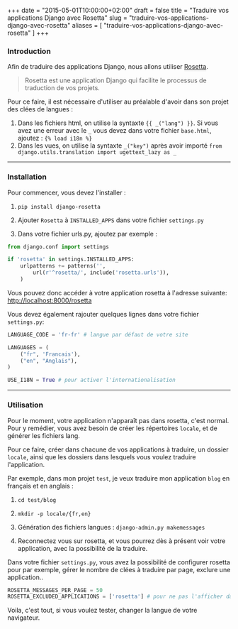+++
date = "2015-05-01T10:00:00+02:00"
draft = false
title = "Traduire vos applications Django avec Rosetta"
slug = "traduire-vos-applications-django-avec-rosetta"
aliases = [
	"traduire-vos-applications-django-avec-rosetta"
]
+++
### Introduction
Afin de traduire des applications Django, nous allons utiliser <a href="https://github.com/mbi/django-rosetta" target="_blank">Rosetta</a>.


> Rosetta est une application Django qui facilite le processus de traduction de vos projets.

Pour ce faire, il est nécessaire d'utiliser au préalable d'avoir dans son projet des clées de langues :
<!--more-->

1. Dans les fichiers html, on utilise la syntaxte `{{ _("lang") }}`. 
Si vous avez une erreur avec le `_`  vous devez dans votre fichier `base.html`, ajoutez : `{% load i18n %}`
2. Dans les vues, on utilise la syntaxte `_("key")` après avoir importé `from django.utils.translation import ugettext_lazy as _`

------
### Installation
Pour commencer, vous devez l'installer :


1. `pip install django-rosetta`

2. Ajouter `Rosetta` à `INSTALLED_APPS` dans votre fichier `settings.py`

3. Dans votre fichier urls.py, ajoutez par exemple :

```python
from django.conf import settings

if 'rosetta' in settings.INSTALLED_APPS:
    urlpatterns += patterns('',
        url(r'^rosetta/', include('rosetta.urls')),
    )
```

Vous pouvez donc accéder à votre application rosetta à l'adresse suivante: <a href="http://localhost:8000/rosetta" target="_blank">http://localhost:8000/rosetta</a>

Vous devez également rajouter quelques lignes dans votre fichier `settings.py`:

```python
LANGUAGE_CODE = 'fr-fr' # langue par défaut de votre site

LANGUAGES = (
    ("fr", 'Francais'),
    ("en", "Anglais"),
)

USE_I18N = True # pour activer l'internationalisation
```

----

### Utilisation
Pour le moment, votre application n'apparaît pas dans rosetta, c'est normal. Pour y remédier, vous avez besoin de créer les répertoires `locale`, et de générer les fichiers lang.

Pour ce faire, créer dans chacune de vos applications à traduire, un dossier `locale`, ainsi que les dossiers dans lesquels vous voulez traduire l'application.

Par exemple, dans mon projet `test`, je veux traduire mon application `blog` en français et en anglais :

1. `cd test/blog`

2. `mkdir -p locale/{fr,en}`

3. Génération des fichiers langues : `django-admin.py makemessages`

4. Reconnectez vous sur rosetta, et vous pourrez dès à présent voir votre application, avec la possibilité de la traduire.

Dans votre fichier `settings.py`, vous avez la possibilité de configurer rosetta pour par exemple, gérer le nombre de clées à traduire par page, exclure une application..

```python
ROSETTA_MESSAGES_PER_PAGE = 50
ROSETTA_EXCLUDED_APPLICATIONS = ['rosetta'] # pour ne pas l'afficher dans les applications à traduire
```

Voila, c'est tout, si vous voulez tester, changer la langue de votre navigateur.
